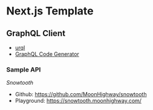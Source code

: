 # Next.js Template

## GraphQL Client

- [urql](https://formidable.com/open-source/urql/)  
- [GraphQL Code Generator](https://www.graphql-code-generator.com/)

### Sample API

*Snowtooth*

- Github: https://github.com/MoonHighway/snowtooth  
- Playground: https://snowtooth.moonhighway.com/



